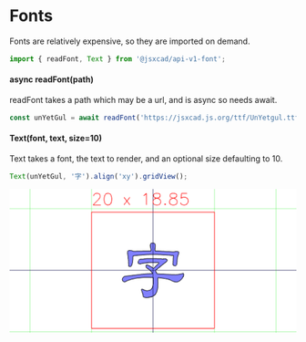 # Fonts

Fonts are relatively expensive, so they are imported on demand.

```JavaScript
import { readFont, Text } from '@jsxcad/api-v1-font';
```

#### async readFont(path)

readFont takes a path which may be a url, and is async so needs await.

```JavaScript
const unYetGul = await readFont('https://jsxcad.js.org/ttf/UnYetgul.ttf');
```

#### Text(font, text, size=10)
Text takes a font, the text to render, and an optional size defaulting to 10.

```JavaScript
Text(unYetGul, '字').align('xy').gridView();
```

![Image](font.md.0.png)

